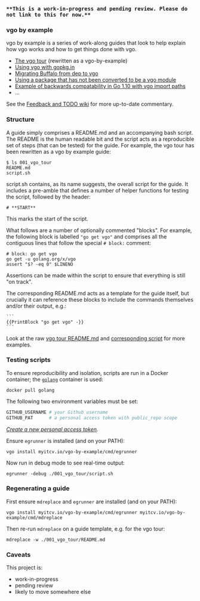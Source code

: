### `**This is a work-in-progress and pending review. Please do not link to this for now.**`

### vgo by example

vgo by example is a series of work-along guides that look to help explain how vgo works and how to get things done with vgo.

* [The vgo tour](https://github.com/myitcv/vgo-by-example/blob/master/001_vgo_tour/README.md) (rewritten as a vgo-by-example)
* [Using vgo with gopkg.in](https://github.com/myitcv/vgo-by-example/blob/master/002_using_gopkg_in/README.md)
* [Migrating Buffalo from dep to vgo](https://github.com/myitcv/vgo-by-example/blob/master/003_migrate_buffalo/README.md)
* [Using a package that has not been converted to be a vgo module](https://github.com/myitcv/vgo-by-example/blob/master/004_echo_example/README.md)
* [Example of backwards compatability in Go 1.10 with vgo import paths](https://github.com/myitcv/vgo-by-example/blob/master/005_old_go/README.md)
* ...

See the [Feedback and TODO wiki](https://github.com/myitcv/vgo-by-example/wiki/Feedback-TODO) for more up-to-date
commentary.

### Structure

A guide simply comprises a README.md and an accompanying bash script. The README is the human readable bit and the
script acts as a reproducible set of steps (that can be tested) for the guide. For example, the vgo tour has been
rewritten as a vgo by example guide:

<!-- __TEMPLATE: ls 001_vgo_tour
```
$ {{.Cmd}}
{{.Out -}}
```
-->
```
$ ls 001_vgo_tour
README.md
script.sh
```
<!-- END -->

script.sh contains, as its name suggests, the overall script for the guide. It includes a pre-amble that defines a
number of helper functions for testing the script, followed by the header:

```
# **START**
```

This marks the start of the script.

What follows are a number of optionally commented "blocks". For example, the following block is labelled `"go get vgo"`
and comprises all the contiguous lines that follow the special `# block:` comment:

```
# block: go get vgo
go get -u golang.org/x/vgo
assert "$? -eq 0" $LINENO
```

Assertions can be made within the script to ensure that everything is still "on track".

The corresponding README.md acts as a template for the guide itself, but crucially it can reference these blocks to
include the commands themselves and/or their output, e.g.:

    ```
    {{PrintBlock "go get vgo" -}}
    ```

Look at the raw [vgo tour README.md](https://raw.githubusercontent.com/myitcv/vgo-by-example/master/001_vgo_tour/README.md)
and [corresponding script](https://github.com/myitcv/vgo-by-example/blob/master/001_vgo_tour/script.sh) for more examples.

### Testing scripts

To ensure reproducibility and isolation, scripts are run in a Docker container; the
[`golang`](https://hub.docker.com/_/golang/) container is used:

<!-- __TEMPLATE: docker pull golang # LONG ONLINE
```
{{.Cmd}}
```
-->
```
docker pull golang
```
<!-- END -->

The following two environment variables must be set:

```bash
GITHUB_USERNAME # your Github username
GITHUB_PAT      # a personal access token with public_repo scope
```

_[Create a new personal access token](https://github.com/settings/tokens/new)._

Ensure `egrunner` is installed (and on your PATH):

<!-- __TEMPLATE: vgo install myitcv.io/vgo-by-example/cmd/egrunner
```
{{.Cmd}}
```
-->
```
vgo install myitcv.io/vgo-by-example/cmd/egrunner
```
<!-- END -->

Now run in debug mode to see real-time output:

<!-- __TEMPLATE: egrunner -debug ./001_vgo_tour/script.sh # LONG ONLINE
```
{{.Cmd}}
```
-->
```
egrunner -debug ./001_vgo_tour/script.sh
```
<!-- END -->

### Regenerating a guide

First ensure `mdreplace` and `egrunner` are installed (and on your PATH):

<!-- __TEMPLATE: vgo install myitcv.io/vgo-by-example/cmd/egrunner myitcv.io/vgo-by-example/cmd/mdreplace
```
{{.Cmd}}
```
-->
```
vgo install myitcv.io/vgo-by-example/cmd/egrunner myitcv.io/vgo-by-example/cmd/mdreplace
```
<!-- END -->

Then re-run `mdreplace` on a guide template, e.g. for the vgo tour:

<!-- __TEMPLATE: mdreplace -w ./001_vgo_tour/README.md # LONG ONLINE
```
{{.Cmd}}
```
-->
```
mdreplace -w ./001_vgo_tour/README.md
```
<!-- END -->

### Caveats

This project is:

* work-in-progress
* pending review
* likely to move somewhere else
